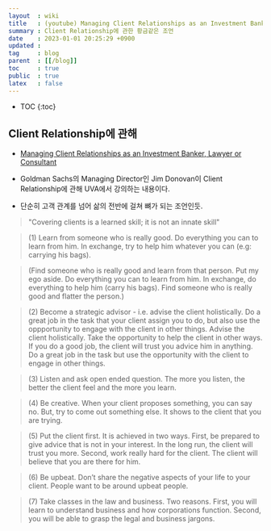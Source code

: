 ```yaml
---
layout  : wiki
title   : (youtube) Managing Client Relationships as an Investment Banker, Lawyer or Consultant
summary : Client Relationship에 관한 황금같은 조언
date    : 2023-01-01 20:25:29 +0900
updated : 
tag     : blog
parent  : [[/blog]]
toc     : true
public  : true
latex   : false
---
```

* TOC
{:toc}


## Client Relationship에 관해


* [Managing Client Relationships as an Investment Banker, Lawyer or Consultant](https://www.youtube.com/watch?v=z8kqCIxXTEw&ab_channel=UniversityofVirginiaSchoolofLaw)

* Goldman Sachs의 Managing Director인 Jim Donovan이 Client Relationship에 관해 UVA에서 강의하는 내용이다. 

* 단순히 고객 관계를 넘어 삶의 전반에 걸쳐 뼈가 되는 조언인듯.




> "Covering clients is a learned skill; it is not an innate skill" 

> (1) Learn from someone who is really good. Do everything you can to learn from him. In exchange, try to help him whatever you can (e.g: carrying his bags).

> (Find someone who is really good and learn from that person. Put my ego aside. Do everything you can to learn from him. In exchange, do everything to help him (carry his bags). Find someone who is really good and flatter the person.)

> (2) Become a strategic advisor - i.e. advise the client holistically. Do a great job in the task that your client assign you to do, but also use the oppportunity to engage with the client in other things. Advise the client holistically. Take the opportunity to help the client in other ways. If you do a good job, the client will trust you advice him in anything. Do a great job in the task but use the opportunity with the client to engage in other things.

> (3) Listen and ask open ended question. The more you listen, the better the client feel and the more you learn.

> (4) Be creative. When your client proposes something, you can say no. But, try to come out something else. It shows to the client that you are trying.

> (5) Put the client first. It is achieved in two ways. First, be prepared to give advice that is not in your interest. In the long run, the client will trust you more. Second, work really hard for the client. The client will believe that you are there for him.

> (6) Be upbeat. Don’t share the negative aspects of your life to your client. People want to be around upbeat people.

> (7) Take classes in the law and business. Two reasons. First, you will learn to understand business and how corporations function. Second, you will be able to grasp the legal and business jargons.


